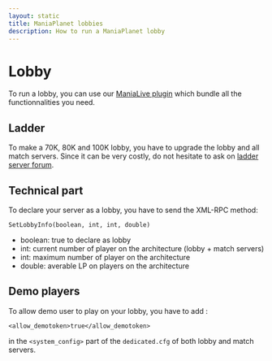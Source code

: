 ```yaml
---
layout: static
title: ManiaPlanet lobbies
description: How to run a ManiaPlanet lobby
---
```


Lobby
=====

To run a lobby, you can use our [ManiaLive plugin](start-a-combo-lobby.html) which bundle all the functionnalities you need. 

## Ladder

To make a 70K, 80K and 100K lobby, you have to upgrade the lobby and all match servers.
Since it can be very costly, do not hesitate to ask on [ladder server forum](http://forum.maniaplanet.com/viewforum.php?f=459).

## Technical part

To declare your server as a lobby, you have to send the XML-RPC method:

	SetLobbyInfo(boolean, int, int, double)
	
* boolean: true to declare as lobby
* int: current number of player on the architecture (lobby + match servers)
* int: maximum number of player on the architecture 
* double: averable LP on players on the architecture

## Demo players

To allow demo user to play on your lobby, you have to add :

	<allow_demotoken>true</allow_demotoken>

in the `<system_config>` part of the `dedicated.cfg` of both lobby and match servers.